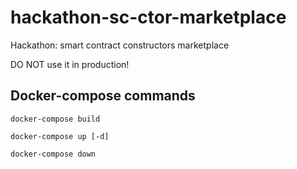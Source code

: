 # hackathon-sc-ctor-marketplace
Hackathon: smart contract constructors marketplace

DO NOT use it in production!

## Docker-compose commands

    docker-compose build

    docker-compose up [-d]

    docker-compose down
